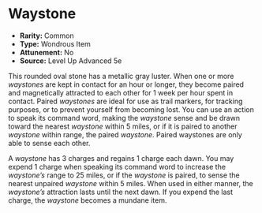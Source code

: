 # Waystone

- **Rarity:** Common
- **Type:** Wondrous Item
- **Attunement:** No
- **Source:** Level Up Advanced 5e

This rounded oval stone has a metallic gray luster. When one or more _waystones_ are kept in contact for an hour or longer, they become paired and magnetically attracted to each other for 1 week per hour spent in contact. Paired _waystones_ are ideal for use as trail markers, for tracking purposes, or to prevent yourself from becoming lost. You can use an action to speak its command word, making the _waystone_ sense and be drawn toward the nearest _waystone_ within 5 miles, or if it is paired to another _waystone_ within range, the paired _waystone_. Paired waystones are only able to sense each other.

A _waystone_ has 3 charges and regains 1 charge each dawn. You may expend 1 charge when speaking its command word to increase the _waystone’s_ range to 25 miles, or if the _waystone_ is paired, to sense the nearest unpaired _waystone_ within 5 miles. When used in either manner, the _waystone’s_ attraction lasts until the next dawn. If you expend the last charge, the _waystone_ becomes a mundane item.
